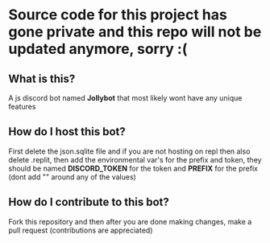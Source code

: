 # Source code for this project has gone private and this repo will not be updated anymore, sorry :(

## What is this?
A js discord bot named **Jollybot** that most likely wont have any unique features
## How do I host this bot?
First delete the json.sqlite file and if you are not hosting on repl then also delete .replit, then add the environmental var's for the prefix and token, they should be named **DISCORD_TOKEN** for the token and **PREFIX** for the prefix (dont add "" around any of the values)
## How do I contribute to this bot?
Fork this repository and then after you are done making changes, make a pull request 
(contributions are appreciated)
